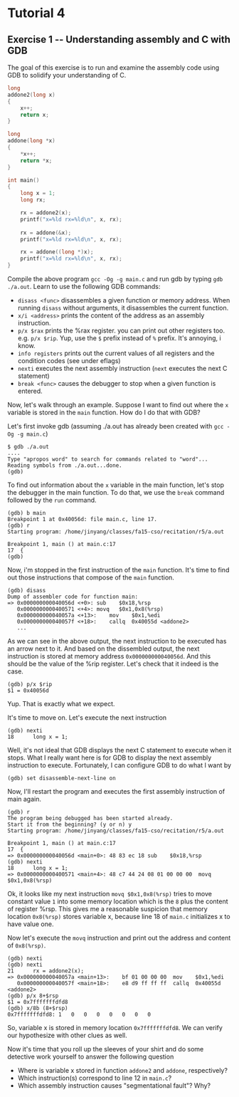 Tutorial 4
==========
Exercise 1 -- Understanding assembly and C with GDB
-----

The goal of this exercise is to run and examine the assembly code using GDB to solidify your understanding of C.
```c
long
addone2(long x)
{
	x++;
	return x;
}

long
addone(long *x)
{
	*x++;
	return *x;
}

int main()
{
	long x = 1;
	long rx;

	rx = addone2(x);
	printf("x=%ld rx=%ld\n", x, rx);
	 
	rx = addone(&x);
	printf("x=%ld rx=%ld\n", x, rx);

	rx = addone((long *)x);
	printf("x=%ld rx=%ld\n", x, rx);
}
```

Compile the above program `gcc -Og -g main.c` and 
run gdb by typing `gdb ./a.out`.   Learn to use the following GDB commands:

- `disass <func>` disassembles a given function or memory address. When running `disass` without arguments, it 
disassembles the current function.
- `x/i <address>` prints the content of the address as an assembly instruction.
- `p/x $rax` prints the %rax register. you can print out other registers too. e.g. `p/x $rip`. Yup, use the `$` prefix instead of `%` prefix. It's annoying, i know.
- `info registers` prints out the current values of all registers and the condition codes (see under eflags)
- `nexti` executes the next assembly instruction (`next` executes the next C statement)
- `break <func>` causes the debugger to stop when a given function is entered.

Now, let's walk through an example.
Suppose I want to find out where the `x` variable is stored in the `main` function. 
How do I do that with GDB?

Let's first invoke gdb (assuming ./a.out has already been created with `gcc -Og -g main.c`)
```
$ gdb ./a.out
....
Type "apropos word" to search for commands related to "word"...
Reading symbols from ./a.out...done.
(gdb) 
```

To find out information about the `x` variable in the main function, let's stop the debugger in the main function. To do that, we 
use the `break` command followed by the `run` command.
```
(gdb) b main
Breakpoint 1 at 0x40056d: file main.c, line 17.
(gdb) r
Starting program: /home/jinyang/classes/fa15-cso/recitation/r5/a.out 

Breakpoint 1, main () at main.c:17
17	{
(gdb) 
```

Now, i'm stopped in the first instruction of the `main` function. It's time to find out
those instructions that compose of the `main` function.
```
(gdb) disass
Dump of assembler code for function main:
=> 0x000000000040056d <+0>:	sub    $0x18,%rsp
   0x0000000000400571 <+4>:	movq   $0x1,0x8(%rsp)
   0x000000000040057a <+13>:	mov    $0x1,%edi
   0x000000000040057f <+18>:	callq  0x40055d <addone2>
   ...
```

As we can see in the above output, the next instruction to be executed has an arrow next to it.
And based on the dissembled output, the next instruction is stored at memory address `0x000000000040056d`.
And this should be the value of the %rip register. Let's check that it indeed is 
the case.

```
(gdb) p/x $rip
$1 = 0x40056d
```

Yup. That is exactly what we expect.

It's time to move on. Let's execute the next instruction
```
(gdb) nexti
18		long x = 1;
```

Well, it's not ideal that GDB displays the next C statement to execute when it stops.  What I really want here is for GDB
to display the next assembly instruction to execute.  Fortunately, I can configure GDB to do what I want by
```
(gdb) set disassemble-next-line on
```

Now, I'll restart the program and executes the first assembly instruction of main again.
```
(gdb) r
The program being debugged has been started already.
Start it from the beginning? (y or n) y
Starting program: /home/jinyang/classes/fa15-cso/recitation/r5/a.out 

Breakpoint 1, main () at main.c:17
17	{
=> 0x000000000040056d <main+0>:	48 83 ec 18	sub    $0x18,%rsp
(gdb) nexti
18		long x = 1;
=> 0x0000000000400571 <main+4>:	48 c7 44 24 08 01 00 00 00	movq   $0x1,0x8(%rsp)
```

Ok, it looks like my next instruction `movq $0x1,0x8(%rsp)` tries to move constant value `1` into some memory 
location which is the `8` plus the content of register %rsp.  This gives me a reasonable suspicion that 
memory location `0x8(%rsp)` stores variable x, because line 18 of `main.c` initializes x to have value one.

Now let's execute the `movq` instruction and print out the address and content of `0x8(%rsp)`.
```
(gdb) nexti
(gdb) nexti
21		rx = addone2(x);
=> 0x000000000040057a <main+13>:	bf 01 00 00 00	mov    $0x1,%edi
   0x000000000040057f <main+18>:	e8 d9 ff ff ff	callq  0x40055d <addone2>
(gdb) p/x 8+$rsp
$1 = 0x7fffffffdfd8
(gdb) x/8b (8+$rsp)
0x7fffffffdfd8:	1	0	0	0	0	0	0	0
```

So, variable x is stored in memory location `0x7fffffffdfd8`.  We can verify our hypothesize
with other clues as well. 

Now it's time that you roll up the sleeves of your shirt and do some detective work yourself to 
answer the following question
- Where is variable x stored in function `addone2` and `addone`, respectively?
- Which instruction(s) correspond to line 12 in `main.c`?
- Which assembly instruction causes "segmentational fault"? Why?

